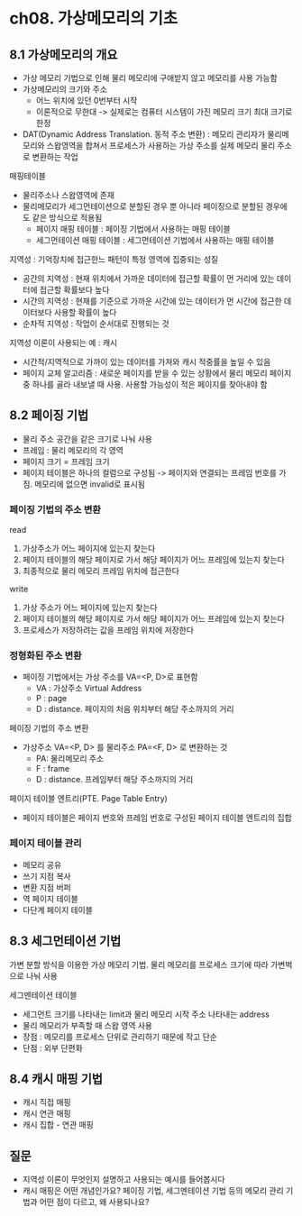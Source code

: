 # ch08. 가상메모리의 기초

## 8.1 가상메모리의 개요
- 가상 메모리 기법으로 인해 물리 메모리에 구애받지 않고 메모리를 사용 가능함
- 가상메모리의 크기와 주소
  - 어느 위치에 있던 0번부터 시작
  - 이론적으로 무한대 -> 실제로는 컴퓨터 시스템이 가진 메모리 크기 최대 크기로 한정
- DAT(Dynamic Address Translation. 동적 주소 변환) : 메모리 관리자가 물리메모리와 스왑영역을 합쳐서 프로세스가 사용하는 가상 주소를 실제 메모리 물리 주소로 변환하는 작업

매핑테이블
- 물리주소나 스왑영역에 존재
- 물리메모리가 세그먼테이션으로 분할된 경우 뿐 아니라 페이징으로 분할된 경우에도 같은 방식으로 적용됨
  - 페이지 매핑 테이블 : 페이징 기법에서 사용하는 매핑 테이블
  - 세그먼테이션 매핑 테이블 : 세그먼테이션 기법에서 사용하는 매핑 테이블

지역성 : 기억장치에 접근한느 패턴이 특정 영역에 집중되는 성질
- 공간의 지역성 : 현재 위치에서 가까운 데이터에 접근할 확률이 먼 거리에 있는 데이터에 접근할 확률보다 높다
- 시간의 지역성 : 현재를 기준으로 가까운 시간에 있는 데이터가 먼 시간에 접근한 데이터보다 사용할 확률이 높다
- 순차적 지역성 : 작업이 순서대로 진행되는 것

지역성 이론이 사용되는 예 : 캐시
- 시간적/지역적으로 가까이 있는 데이터를 가져와 캐시 적중률을 높일 수 있음
- 페이지 교체 알고리즘 : 새로운 페이지를 받을 수 있는 상황에서 물리 메모리 페이지 중 하나를 골라 내보낼 때 사용. 사용할 가능성이 적은 페이지를 찾아내야 함

## 8.2 페이징 기법
- 물리 주소 공간을 같은 크기로 나눠 사용
- 프레임 : 물리 메모리의 각 영역
- 페이지 크기 = 프레임 크기
- 페이지 테이블은 하나의 컬럼으로 구성됨 -> 페이지와 연결되는 프레임 번호를 가짐. 메모리에 없으면 invalid로 표시됨

### 페이징 기법의 주소 변환
read
1. 가상주소가 어느 페이지에 있는지 찾는다
2. 페이지 테이블의 해당 페이지로 가서 해당 페이지가 어느 프레임에 있는지 찾는다
3. 최종적으로 물리 메모리 프레임 위치에 접근한다

write
1. 가상 주소가 어느 페이지에 있는지 찾는다
2. 페이지 테이블의 해당 페이지로 가서 해당 페이지가 어느 프레임에 있는지 찾는다
3. 프로세스가 저장하려는 값을 프레임 위치에 저장한다


### 정형화된 주소 변환
- 페이징 기법에서는 가상 주소를 VA=<P, D>로 표현함
  - VA : 가상주소 Virtual Address
  - P : page
  - D : distance. 페이지의 처음 위치부터 해당 주소까지의 거리

페이징 기법의 주소 변환
- 가상주소 VA=<P, D> 를 물리주소 PA=<F, D> 로 변환하는 것
  - PA: 물리메모리 주소
  - F : frame
  - D : distance. 프레임부터 해당 주소까지의 거리

페이지 테이블 엔트리(PTE. Page Table Entry)
- 페이지 테이블은 페이지 번호와 프레임 번호로 구성된 페이지 테이블 엔트리의 집합

### 페이지 테이블 관리
- 메모리 공유
- 쓰기 지점 복사
- 변환 지점 버퍼
- 역 페이지 테이블
- 다단계 페이지 테이블

## 8.3 세그먼테이션 기법
가변 분할 방식을 이용한 가상 메모리 기법. 물리 메모리를 프로세스 크기에 따라 가변벅으로 나눠 사용

세그멘테이션 테이블
- 세그먼트 크기를 나타내는 limit과 물리 메모리 시작 주소 나타내는 address
- 물리 메모리가 부족할 때 스왑 영역 사용
- 장점 : 메모리를 프로세스 단위로 관리하기 때문에 작고 단순
- 단점 : 외부 단편화

## 8.4 캐시 매핑 기법
- 캐시 직접 매핑
- 캐시 연관 매핑
- 캐시 집합 - 연관 매핑

## 질문
- 지역성 이론이 무엇인지 설명하고 사용되는 예시를 들어봅시다
- 캐시 매핑은 어떤 개념인가요? 페이징 기법, 세그멘테이션 기법 등의 메모리 관리 기법과 어떤 점이 다르고, 왜 사용되나요?